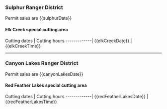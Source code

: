 [comment]: <> ({{elkCreekDate}}, {{elkCreekTime}} etc are replaced with the values in the christmasTreesForests table cutting_areas JSON in the database and include special formatting.)

### Sulphur Ranger District
Permit sales are {{sulphurDate}}

#### Elk Creek special cutting area

Cutting dates | Cutting hours
-------------|
{{elkCreekDate}} | {{elkCreekTime}}

***

### Canyon Lakes Ranger District
Permit sales are {{canyonLakesDate}}

#### Red Feather Lakes special cutting area

Cutting dates | Cutting hours
-------------|
{{redFeatherLakesDate}} | {{redFeatherLakesTime}}